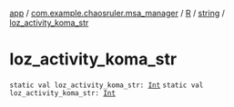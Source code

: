 [app](../../../index.md) / [com.example.chaosruler.msa_manager](../../index.md) / [R](../index.md) / [string](index.md) / [loz_activity_koma_str](.)

# loz_activity_koma_str

`static val loz_activity_koma_str: `[`Int`](https://kotlinlang.org/api/latest/jvm/stdlib/kotlin/-int/index.html)
`static val loz_activity_koma_str: `[`Int`](https://kotlinlang.org/api/latest/jvm/stdlib/kotlin/-int/index.html)